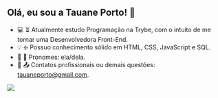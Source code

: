   
   ## Olá, eu sou a Tauane Porto! 🚀

- 💻 ⏳ Atualmente estudo Programação na Trybe, com o intuito de me tornar uma Desenvolvedora Front-End.
- 💡 ❇️ Possuo conhecimento sólido em HTML, CSS, JavaScript e SQL.
- 🤗 🧑 Pronomes: ela/dela.
- 📧 📤 Contatos profissionais ou demais questões: tauaneporto@gmail.com.

<picture>
<source
  srcset="https://github-readme-stats.vercel.app/api?username=tausportodev&show_icons=true&theme=ocean_dark"
  media="(prefers-color-scheme: dark)"
/>
<source
  srcset="https://github-readme-stats.vercel.app/api?username=tausportodev&show_icons=true"
  media="(prefers-color-scheme: light), (prefers-color-scheme: no-preference)"
/>
<img src="https://github-readme-stats.vercel.app/api?username=tausportodev&show_icons=true" />
</picture>


